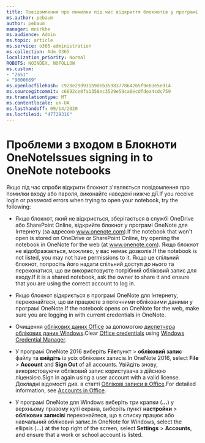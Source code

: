 ```yaml
---
title: Повідомлення про помилки під час відкриття блокнотів у програмі OneNote-log
ms.author: pebaum
author: pebaum
manager: mnirkhe
ms.audience: Admin
ms.topic: article
ms.service: o365-administration
ms.collection: Adm_O365
localization_priority: Normal
ROBOTS: NOINDEX, NOFOLLOW
ms.custom:
- "2651"
- "9000669"
ms.openlocfilehash: c928e29d931b9deb3598377864265f9e03e5ed14
ms.sourcegitcommit: c6692ce0fa1358ec3529e59ca0ecdfdea4cdc759
ms.translationtype: MT
ms.contentlocale: uk-UA
ms.lasthandoff: 09/14/2020
ms.locfileid: "47729316"
---
```

# <a name="issues-signing-in-to-onenote-notebooks"></a><span data-ttu-id="62112-102">Проблеми з входом в Блокноти OneNote</span><span class="sxs-lookup"><span data-stu-id="62112-102">Issues signing in to OneNote notebooks</span></span>

<span data-ttu-id="62112-103">Якщо під час спроби відкрити блокнот з'являється повідомлення про помилки входу або пароля, виконайте наведені нижче дії.</span><span class="sxs-lookup"><span data-stu-id="62112-103">If you receive login or password errors when trying to open your notebook, try the following:</span></span>

- <span data-ttu-id="62112-104">Якщо блокнот, який не відкриється, зберігається в службі OneDrive або SharePoint Online, відкрийте блокнот у програмі OneNote для Інтернету (за адресою www.onenote.com).</span><span class="sxs-lookup"><span data-stu-id="62112-104">If the notebook that won't open is stored on OneDrive or SharePoint Online, try opening the notebook in OneNote for the web (at www.onenote.com).</span></span> <span data-ttu-id="62112-105">Якщо блокнот не відображається, можливо, у вас немає дозволів.</span><span class="sxs-lookup"><span data-stu-id="62112-105">If the notebook is not listed, you may not have permissions to it.</span></span> <span data-ttu-id="62112-106">Якщо це спільний блокнот, попросіть його надати спільний доступ до нього та переконатися, що ви використовуєте потрібний обліковий запис для входу.</span><span class="sxs-lookup"><span data-stu-id="62112-106">If it is a shared notebook, ask the owner to share it and ensure that you are using the correct account to log in.</span></span>

- <span data-ttu-id="62112-107">Якщо блокнот відкриється в програмі OneNote для Інтернету, переконайтеся, що ви працюєте з поточними обліковими даними у програмі OneNote.</span><span class="sxs-lookup"><span data-stu-id="62112-107">If the notebook opens on OneNote for the web, make sure you are logging in with current credentials in OneNote.</span></span> 

- <span data-ttu-id="62112-108">Очищення [облікових даних Office](https://docs.microsoft.com/office/troubleshoot/error-messages/another-account-already-signed-in#step-3-clear-cached-credentials-on-the-computer) за допомогою [диспетчера облікових даних Windows](https://support.microsoft.com/help/4026814/windows-accessing-credential-manager).</span><span class="sxs-lookup"><span data-stu-id="62112-108">Clear [Office credentials](https://docs.microsoft.com/office/troubleshoot/error-messages/another-account-already-signed-in#step-3-clear-cached-credentials-on-the-computer) using [Windows Credential Manager](https://support.microsoft.com/help/4026814/windows-accessing-credential-manager).</span></span>

- <span data-ttu-id="62112-109">У програмі OneNote 2016 виберіть **File**пункт  >  **обліковий запис** файлу та **вийдіть** із усіх облікових записів.</span><span class="sxs-lookup"><span data-stu-id="62112-109">In OneNote 2016, select **File** > **Account** and **Sign Out** of all accounts.</span></span> <span data-ttu-id="62112-110">Увійдіть знову, використовуючи обліковий запис користувача з дійсною ліцензією.</span><span class="sxs-lookup"><span data-stu-id="62112-110">Sign in again using a user account with a valid license.</span></span> <span data-ttu-id="62112-111">Докладні відомості див. в статті [Облікові записи в Office](https://support.office.com/article/accounts-in-office-628ea040-f265-49de-b986-be09c3ebf8a9).</span><span class="sxs-lookup"><span data-stu-id="62112-111">For detailed information, see [Accounts in Office](https://support.office.com/article/accounts-in-office-628ea040-f265-49de-b986-be09c3ebf8a9).</span></span>

- <span data-ttu-id="62112-112">У програмі OneNote для Windows виберіть три крапки (**...**) у верхньому правому куті екрана, виберіть пункт **настройки**  >  **облікових записів**і переконайтеся, що в списку працює або навчальний обліковий запис.</span><span class="sxs-lookup"><span data-stu-id="62112-112">In OneNote for Windows, select the ellipsis (**…**) at the top right of the screen, select **Settings** > **Accounts**, and ensure that a work or school account is listed.</span></span>
